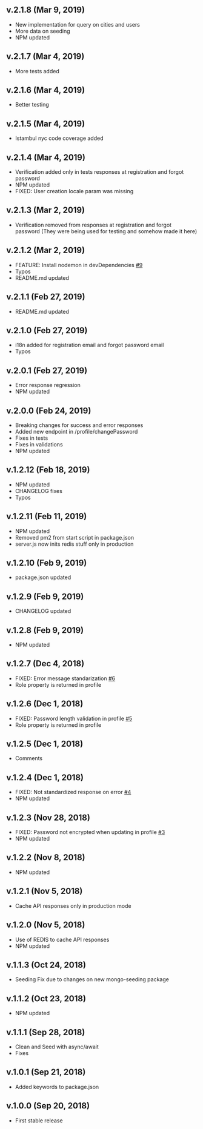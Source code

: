 ## v.2.1.8 (Mar 9, 2019)
* New implementation for query on cities and users
* More data on seeding
* NPM updated

## v.2.1.7 (Mar 4, 2019)
* More tests added

## v.2.1.6 (Mar 4, 2019)
* Better testing

## v.2.1.5 (Mar 4, 2019)
* Istambul nyc code coverage added

## v.2.1.4 (Mar 4, 2019)
* Verification added only in tests responses at registration and forgot password
* NPM updated
* FIXED: User creation locale param was missing

## v.2.1.3 (Mar 2, 2019)
* Verification removed from responses at registration and forgot password (They were being used for testing and somehow made it here)

## v.2.1.2 (Mar 2, 2019)
* FEATURE: Install nodemon in devDependencies [\#9](https://github.com/davellanedam/node-express-mongodb-jwt-rest-api-skeleton/issues/9)
* Typos
* README.md updated


## v.2.1.1 (Feb 27, 2019)
* README.md updated

## v.2.1.0 (Feb 27, 2019)
* i18n added for registration email and forgot password email
* Typos

## v.2.0.1 (Feb 27, 2019)
* Error response regression
* NPM updated

## v.2.0.0 (Feb 24, 2019)
* Breaking changes for success and error responses
* Added new endpoint in /profile/changePassword
* Fixes in tests
* Fixes in validations
* NPM updated

## v.1.2.12 (Feb 18, 2019)
* NPM updated
* CHANGELOG fixes
* Typos

## v.1.2.11 (Feb 11, 2019)
* NPM updated
* Removed pm2 from start script in package.json
* server.js now inits redis stuff only in production

## v.1.2.10 (Feb 9, 2019)
* package.json updated

## v.1.2.9 (Feb 9, 2019)
* CHANGELOG updated

## v.1.2.8 (Feb 9, 2019)
* NPM updated

## v.1.2.7 (Dec 4, 2018)
* FIXED: Error message standarization [\#6](https://github.com/davellanedam/node-express-mongodb-jwt-rest-api-skeleton/issues/6)
* Role property is returned in profile

## v.1.2.6 (Dec 1, 2018)
* FIXED: Password length validation in profile [\#5](https://github.com/davellanedam/node-express-mongodb-jwt-rest-api-skeleton/issues/5)
* Role property is returned in profile

## v.1.2.5 (Dec 1, 2018)
* Comments

## v.1.2.4 (Dec 1, 2018)
* FIXED: Not standardized response on error [\#4](https://github.com/davellanedam/node-express-mongodb-jwt-rest-api-skeleton/issues/4)
* NPM updated

## v.1.2.3 (Nov 28, 2018)
* FIXED: Password not encrypted when updating in profile [\#3](https://github.com/davellanedam/node-express-mongodb-jwt-rest-api-skeleton/issues/3)
* NPM updated

## v.1.2.2 (Nov 8, 2018)
* NPM updated

## v.1.2.1 (Nov 5, 2018)
* Cache API responses only in production mode

## v.1.2.0 (Nov 5, 2018)
* Use of REDIS to cache API responses
* NPM updated

## v.1.1.3 (Oct 24, 2018)
* Seeding Fix due to changes on new mongo-seeding package

## v.1.1.2 (Oct 23, 2018)
* NPM updated

## v.1.1.1 (Sep 28, 2018)
* Clean and Seed with async/await
* Fixes

## v.1.0.1 (Sep 21, 2018)
* Added keywords to package.json

## v.1.0.0 (Sep 20, 2018)
* First stable release

